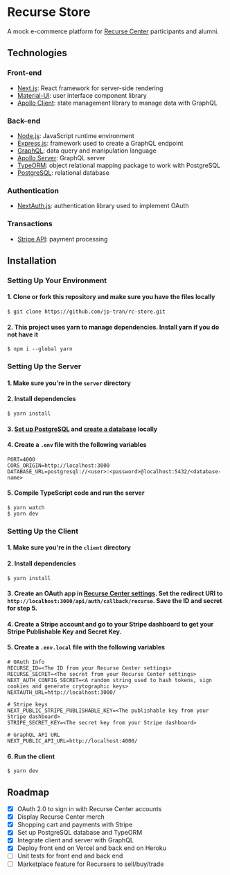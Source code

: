 # Recurse Store
A mock e-commerce platform for [Recurse Center](https://www.recurse.com/) participants and alumni.

## Technologies
### Front-end
* [Next.js](https://nextjs.org/): React framework for server-side rendering
* [Material-UI](https://material-ui.com/): user interface component library
* [Apollo Client](https://www.apollographql.com/docs/react/): state management library to manage data with GraphQL 

### Back-end
* [Node.js](https://nodejs.org/): JavaScript runtime environment
* [Express.js](https://expressjs.com/): framework used to create a GraphQL endpoint
* [GraphQL](https://graphql.org/): data query and manipulation language
* [Apollo Server](https://www.apollographql.com/docs/apollo-server/): GraphQL server
* [TypeORM](https://typeorm.io/): object relational mapping package to work with PostgreSQL
* [PostgreSQL](https://www.postgresql.org/): relational database

### Authentication
* [NextAuth.js](https://next-auth.js.org/): authentication library used to implement OAuth

### Transactions
* [Stripe API](https://stripe.com/): payment processing

## Installation
### Setting Up Your Environment
#### 1. Clone or fork this repository and make sure you have the files locally
```
$ git clone https://github.com/jp-tran/rc-store.git
```

#### 2. This project uses yarn to manage dependencies. Install yarn if you do not have it
```
$ npm i --global yarn
```

### Setting Up the Server
#### 1. Make sure you're in the `server` directory

#### 2. Install dependencies
```
$ yarn install
```

#### 3. [Set up PostgreSQL](https://www.tutorialspoint.com/postgresql/postgresql_environment.htm) and [create a database](https://www.tutorialspoint.com/postgresql/postgresql_create_database.htm) locally

#### 4. Create a `.env` file with the following variables
```
PORT=4000
CORS_ORIGIN=http://localhost:3000
DATABASE_URL=postgresql://<user>:<password>@localhost:5432/<database-name>
```

#### 5. Compile TypeScript code and run the server
```
$ yarn watch
$ yarn dev
```

### Setting Up the Client
#### 1. Make sure you're in the `client` directory

#### 2. Install dependencies
```
$ yarn install
```

#### 3. Create an OAuth app in [Recurse Center settings](https://www.recurse.com/settings/apps). Set the redirect URI to `http://localhost:3000/api/auth/callback/recurse`.  Save the ID and secret for step 5.

#### 4. Create a Stripe account and go to your Stripe dashboard to get your Stripe Publishable Key and Secret Key.

#### 5. Create a `.env.local` file with the following variables
```
# OAuth Info
RECURSE_ID=<The ID from your Recurse Center settings>
RECURSE_SECRET=<The secret from your Recurse Center settings>
NEXT_AUTH_CONFIG_SECRET=<A random string used to hash tokens, sign cookies and generate crytographic keys>
NEXTAUTH_URL=http://localhost:3000/

# Stripe keys
NEXT_PUBLIC_STRIPE_PUBLISHABLE_KEY=<The publishable key from your Stripe dashboard>
STRIPE_SECRET_KEY=<The secret key from your Stripe dashboard>

# GraphQL API URL
NEXT_PUBLIC_API_URL=http://localhost:4000/
```

#### 6. Run the client
```
$ yarn dev
```

## Roadmap
- [x] OAuth 2.0 to sign in with Recurse Center accounts
- [x] Display Recurse Center merch
- [x] Shopping cart and payments with Stripe
- [x] Set up PostgreSQL database and TypeORM
- [x] Integrate client and server with GraphQL
- [x] Deploy front end on Vercel and back end on Heroku
- [ ] Unit tests for front end and back end
- [ ] Marketplace feature for Recursers to sell/buy/trade
